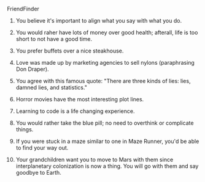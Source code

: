FriendFinder

1.  You believe it's important to align what you say with what you do.

2.  You would raher have lots of money over good health; afterall, life is too short to not have a good time.

3.  You prefer buffets over a nice steakhouse.

4.  Love was made up by marketing agencies to sell nylons (paraphrasing Don Draper).

5.  You agree with this famous quote: "There are three kinds of lies: lies, damned lies, and statistics."

6.  Horror movies have the most interesting plot lines.

7.  Learning to code is a life changing experience.

8.  You would rather take the blue pill; no need to overthink or complicate things.

9.  If you were stuck in a maze similar to one in Maze Runner, you'd be able to find your way out.

10.  Your grandchildren want you to move to Mars with them since interplanetary colonization is now a thing.  You will go with them and say goodbye to Earth.
